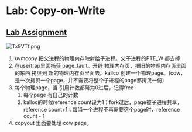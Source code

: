 # Lab: Copy-on-Write

## [Lab Assignment](https://pdos.csail.mit.edu/6.828/2020/labs/cow.html)

![Tx9VTf.png](https://s4.ax1x.com/2022/01/06/Tx9VTf.png)

1. uvmcopy 把父进程的物理内存映射给子进程。父子进程的PTE_W 都去掉
2. 在usertrap里面捕获 page_fault。开辟 物理内存页，把旧的物理内存页里面的东西 拷贝到 新的物理内存页里面去。kallco 创建一个物理page。(cow，是一次拷贝一个page，并不需要将整个子进程的page都拷贝一份)
3. 每个物理page，当 引用计数都降为0过后，记得free
    1. 每个page 有自己的计数
    2. kalloc的时候reference count设为1；fork过后，page被子进程共享，reference count+1；每当一个进程不再需要这个page时，reference count - 1
4. copyout 里面要处理 cow page。